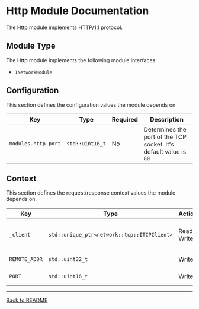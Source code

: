 # Http Module Documentation

The Http module implements HTTP/1.1 protocol.

## Module Type

The Http module implements the following module interfaces:
- `INetworkModule`

## Configuration

This section defines the configuration values the module depends on.

| Key                 | Type           | Required | Description                                                       |
|---------------------|----------------|----------|-------------------------------------------------------------------|
 | `modules.http.port` | `std::uint16_t`| No       | Determines the port of the TCP socket. It's default value is `80` |

## Context

This section defines the request/response context values the module depends on.

| Key           | Type                                        | Actions      | Description                                    |
|---------------|---------------------------------------------|--------------|------------------------------------------------|
 | `_client`     | `std::unique_ptr<network::tcp::ITCPClient>` | Read + Write | A pointer to the client which sent the request | 
 | `REMOTE_ADDR` | `std::uint32_t`                             | Write        | The client's ip address                        |
 | `PORT`        | `std::uint16_t`                             | Write        | The client's port                              | 

---
[Back to README](../../README.md)
